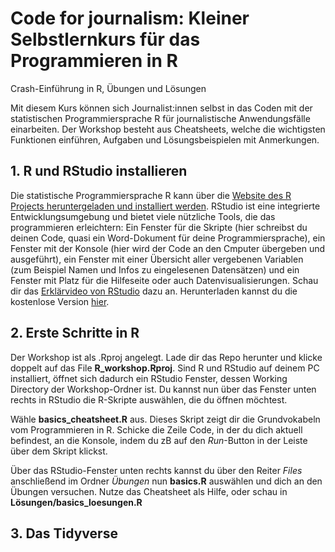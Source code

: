 # Code for journalism: Kleiner Selbstlernkurs für das Programmieren in R
Crash-Einführung in R, Übungen und Lösungen

Mit diesem Kurs können sich Journalist:innen selbst in das Coden mit der statistischen Programmiersprache R für journalistische Anwendungsfälle einarbeiten. Der Workshop besteht aus Cheatsheets, welche die wichtigsten Funktionen einführen, Aufgaben und Lösungsbeispielen mit Anmerkungen. 

## 1. R und RStudio installieren
Die statistische Programmiersprache R kann über die [Website des R Projects heruntergeladen und installiert werden](https://cran.uni-muenster.de/). RStudio ist eine integrierte Entwicklungsumgebung und bietet viele nützliche Tools, die das programmieren erleichtern: Ein Fenster für die Skripte (hier schreibst du deinen Code, quasi ein Word-Dokument für deine Programmiersprache), ein Fenster mit der Konsole (hier wird der Code an den Cmputer übergeben und ausgeführt), ein Fenster mit einer Übersicht aller vergebenen Variablen (zum Beispiel Namen und Infos zu eingelesenen Datensätzen) und ein Fenster mit Platz für die Hilfeseite oder auch Datenvisualisierungen. Schau dir das [Erklärvideo von RStudio](https://www.rstudio.com/products/rstudio/) dazu an. Herunterladen kannst du die kostenlose Version [hier](https://www.rstudio.com/products/rstudio/download/#download).

## 2. Erste Schritte in R
Der Workshop ist als .Rproj angelegt. Lade dir das Repo herunter und klicke doppelt auf das File **R_workshop.Rproj**. Sind R und RStudio auf deinem PC installiert, öffnet sich dadurch ein RStudio Fenster, dessen Working Directory der Workshop-Ordner ist. Du kannst nun über das Fenster unten rechts in RStudio die R-Skripte auswählen, die du öffnen möchtest. 

Wähle **basics_cheatsheet.R** aus. Dieses Skript zeigt dir die Grundvokabeln vom Programmieren in R. Schicke die Zeile Code, in der du dich aktuell befindest, an die Konsole, indem du zB auf den *Run*-Button in der Leiste über dem Skript klickst. 

Über das RStudio-Fenster unten rechts kannst du über den Reiter *Files* anschließend im Ordner *Übungen* nun **basics.R** auswählen und dich an den Übungen versuchen. Nutze das Cheatsheet als Hilfe, oder schau in **Lösungen/basics_loesungen.R**

## 3. Das Tidyverse
